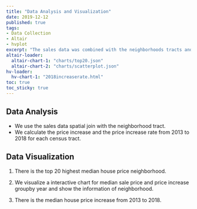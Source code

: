 ```yaml
---
title: "Data Analysis and Visualization"
date: 2019-12-12
published: true
tags: 
- Data Collection
- Altair
- hvplot
excerpt: "The sales data was combined with the neighborhoods tracts and it calculate the price increase percentage."
altair-loader:
  altair-chart-1: "charts/top20.json"
  altair-chart-2: "charts/scatterplot.json"
hv-loader:
  hv-chart-1: "2018increaserate.html"
toc: true
toc_sticky: true
---
```


## Data Analysis
- We use the sales data spatial join with the neighborhood tract.
- We calculate the price increase and the price increase rate from 2013 to 2018 for each census tract.


## Data Visualization

1. There is the top 20 highest median house price neighborhood.

<div id="altair-chart-1"></div> 

2. We visualize a interactive chart for median sale price and price increase groupby year and show the information of neighborhood.

<div id="altair-chart-2"></div> 

3. There is the median house price increase from 2013 to 2018.

<div id="hv-chart-1"></div> 

